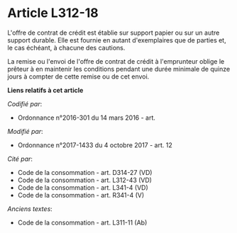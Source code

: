 # Article L312-18

L'offre de contrat de crédit est établie sur support papier ou sur un autre support durable. Elle est fournie en autant
d'exemplaires que de parties et, le cas échéant, à chacune des cautions.

La remise ou l'envoi de l'offre de contrat de crédit à l'emprunteur oblige le prêteur à en maintenir les conditions pendant
une durée minimale de quinze jours à compter de cette remise ou de cet envoi.

**Liens relatifs à cet article**

_Codifié par_:

  - Ordonnance n°2016-301 du 14 mars 2016 - art.

_Modifié par_:

  - Ordonnance n°2017-1433 du 4 octobre 2017 - art. 12

_Cité par_:

  - Code de la consommation - art. D314-27 (VD)
  - Code de la consommation - art. L312-43 (VD)
  - Code de la consommation - art. L341-4 (VD)
  - Code de la consommation - art. R341-4 (V)

_Anciens textes_:

  - Code de la consommation - art. L311-11 (Ab)
